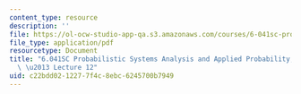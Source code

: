 ```yaml
---
content_type: resource
description: ''
file: https://ol-ocw-studio-app-qa.s3.amazonaws.com/courses/6-041sc-probabilistic-systems-analysis-and-applied-probability-fall-2013/c22bdd0212277f4c8ebc6245700b7949_MIT6_041SCF13_lec12_300k.pdf
file_type: application/pdf
resourcetype: Document
title: "6.041SC Probabilistic Systems Analysis and Applied Probability, Fall 2013Transcript\
  \ \u2013 Lecture 12"
uid: c22bdd02-1227-7f4c-8ebc-6245700b7949
---
```

